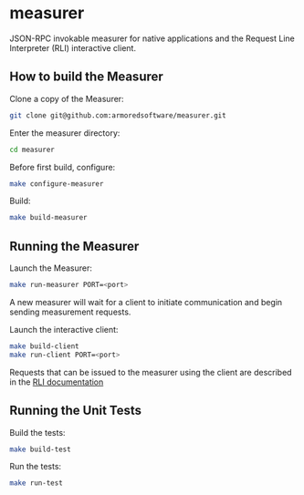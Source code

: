 # measurer
JSON-RPC invokable measurer for native applications and the Request Line Interpreter (RLI) interactive client.

  
  How to build the Measurer
----------------------------

Clone a copy of the Measurer:

```bash
git clone git@github.com:armoredsoftware/measurer.git
```

Enter the measurer directory:
```bash
cd measurer
```

Before first build, configure:
```bash
make configure-measurer
```

Build:
```bash
make build-measurer
```

  Running the Measurer
----------------------------

Launch the Measurer:
```bash
make run-measurer PORT=<port>
```
A new measurer will wait for a client to initiate communication and begin sending measurement requests.

Launch the interactive client:
```bash
make build-client
make run-client PORT=<port>
```
Requests that can be issued to the measurer using the client are described in the [RLI documentation](https://github.com/armoredsoftware/measurer/wiki/Measurer-RLI)

  Running the Unit Tests
----------------------------

Build the tests:
```bash
make build-test
```

Run the tests:
```bash
make run-test
```